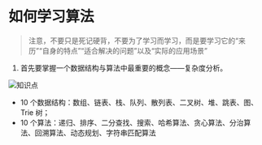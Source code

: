 # 如何学习算法
> 注意，不要只是死记硬背，不要为了学习而学习，而是要学习它的“来历”“自身的特点”“适合解决的问题”以及“实际的应用场景”

1. 首先要掌握一个数据结构与算法中最重要的概念——复杂度分析。


![知识点](https://user-images.githubusercontent.com/9456917/141667056-4e2fc676-b063-4c0d-8e85-9c40dbbf653c.png)


- 10 个数据结构：数组、链表、栈、队列、散列表、二叉树、堆、跳表、图、Trie 树；
- 10 个算法：递归、排序、二分查找、搜索、哈希算法、贪心算法、分治算法、回溯算法、动态规划、字符串匹配算法

